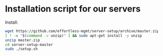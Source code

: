# Installation script for our servers

Install:

```bash
wget https://github.com/effortless-mgmt/server-setup/archive/master.zip
[ ! -x "$(command -v unzip)" ] && sudo apt-get install -y unzip
unzip master.zip
cd server-setup-master
sudo ./setup.sh

```
